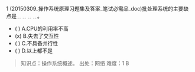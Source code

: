 1
(20150309_操作系统原理习题集及答案_笔试必需品_doc)批处理系统的主要缺点是﹎﹎﹎﹎。
- ( ) A.CPU的利用率不高 
- (x) B.失去了交互性 
- ( ) C.不具备并行性 
- ( ) D.以上都不是

> 知识点：操作系统概述。
> 出处：网络
> 难度：1
> B
